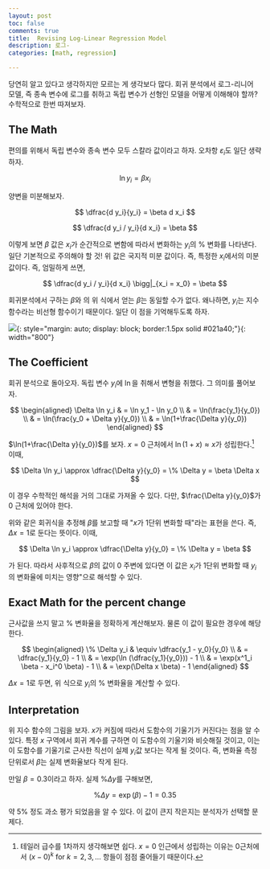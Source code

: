 ```yaml
---
layout: post
toc: false
comments: true
title:  Revising Log-Linear Regression Model 
description: 로그-
categories: [math, regression]

---
```


당연히 알고 있다고 생각하지만 모르는 게 생각보다 많다. 회귀 분석에서 로그-리니어 모델, 즉 종속 변수에 로그를 취하고 독립 변수가 선형인 모델을 어떻게 이해해야 할까? 수학적으로 한번 따져보자. 

## The Math 

편의를 위해서 독립 변수와 종속 변수 모두 스칼라 값이라고 하자. 오차항 $\varepsilon_i$도 일단 생략하자. 

$$
\ln y_i = \beta x_i
$$

양변을 미분해보자. 

$$
\dfrac{d y_i}{y_i} = \beta d x_i
$$

$$
\dfrac{d y_i / y_i}{d x_i} = \beta
$$

이렇게 보면 $\beta$ 값은 $x_i$가 순간적으로 변함에 따라서 변화하는 $y_i$의 % 변화를 나타낸다. 일단 기본적으로 주의해야 할 것! 위 값은 국지적 미분 값이다. 즉, 특정한 $x_i$에서의 미분 값이다. 즉, 엄밀하게 쓰면, 

$$
\dfrac{d y_i / y_i}{d x_i} \bigg|_{x_i = x_0} = \beta
$$

회귀분석에서 구하는 $\beta$와 의 위 식에서 얻는 $\beta$는 동일할 수가 없다. 왜나하면, $y_i$는 지수 함수라는 비선형 함수이기 때문이다. 일단 이 점을 기억해두도록 하자. 

 ![](https://dj1hlxw0wr920.cloudfront.net/userfiles/wyzfiles/7fd0a10d-1edf-487a-9d2a-4e52d68d181d.gif){: style="margin: auto; display: block; border:1.5px solid #021a40;"}{: width="800"}

## The Coefficient 

회귀 분석으로 돌아오자. 독립 변수 $y_i$에 $\ln$을 취해서 변형을 취했다. 그 의미를 풀어보자. 

$$
\begin{aligned}
\Delta \ln y_i & = \ln y_1 - \ln y_0 \\
& = \ln(\frac{y_1}{y_0}) \\
& = \ln(\frac{y_0 + \Delta y}{y_0}) \\
& = \ln(1+\frac{\Delta y}{y_0})
\end{aligned}
$$

$\ln(1+\frac{\Delta y}{y_0})$를 보자. $x=0$ 근처에서 $\ln (1+x) \approx x$가 성립한다.[^1] 이때, 

$$
\Delta \ln y_i \approx \dfrac{\Delta y}{y_0} = \% \Delta y = \beta \Delta x
$$

이 경우 수학적인 해석을 거의 그대로 가져올 수 있다. 다만, $\frac{\Delta y}{y_0}$가 0 근처에 있어야 한다. 

위와 같은 회귀식을 추정해 $\beta$를 보고할 때 "$x$가 1단위 변화할 때"라는 표현을 쓴다. 즉, $\Delta x = 1$로 둔다는 뜻이다. 이때, 

$$
\Delta \ln y_i \approx \dfrac{\Delta y}{y_0} = \% \Delta y = \beta 
$$

가 된다. 따라서 사후적으로 $\beta$의 값이 0 주변에 있다면 이 값은 $x_i$가 1단위 변화할 때 $y_i$의 변화율에 미치는 영향"으로 해석할 수 있다. 

## Exact Math for the percent change

근사값을 쓰지 말고 % 변화율을 정확하게 계산해보자. 물론 이 값이 필요한 경우에 해당한다. 

$$
\begin{aligned}
\% \Delta y_i & \equiv \dfrac{y_1 - y_0}{y_0} \\
& = \dfrac{y_1}{y_0} - 1 \\
& = \exp(\ln (\dfrac{y_1}{y_0})) - 1 \\
& = \exp(x^1_i \beta - x_i^0 \beta) - 1 \\
& = \exp(\Delta x \beta) - 1
\end{aligned}
$$

$\Delta x =1$로 두면, 위 식으로 $y_i$의 % 변화율을 계산할 수 있다. 

## Interpretation 

위 지수 함수의 그림을 보자. $x$가 커짐에 따라서 도함수의 기울기가 커진다는 점을 알 수 있다. 특정 $x$ 구역에서 회귀 계수를 구하면 이 도함수의 기울기와 비슷해질 것이고, 이는 이 도함수를 기울기로 근사한 직선이 실제 $y_i$값 보다는 작게 될 것이다. 즉, 변화율 측정 단위로서 $\beta$는 실제 변화율보다 작게 된다. 

만일 $\beta = 0.3$이라고 하자. 실제 $\%\Delta y$를 구해보면, 

$$
\%\Delta y = \exp(\beta) - 1 = 0.35
$$

약 5% 정도 과소 평가 되었음을 알 수 있다. 이 값이 큰지 작은지는 분석자가 선택할 문제다. 

[^1]: 테일러 급수를 1차까지 생각해보면 쉽다. $x=0$ 인근에서 성립하는 이유는 0근처에서 $(x-0)^k$ for $k=2,3,\dotsc$ 항들이 점점 줄어들기 때문이다. 
<!--stackedit_data:
eyJoaXN0b3J5IjpbLTE2NjgxMDU5MTEsLTE5MzIyNzUzNDhdfQ
==
-->